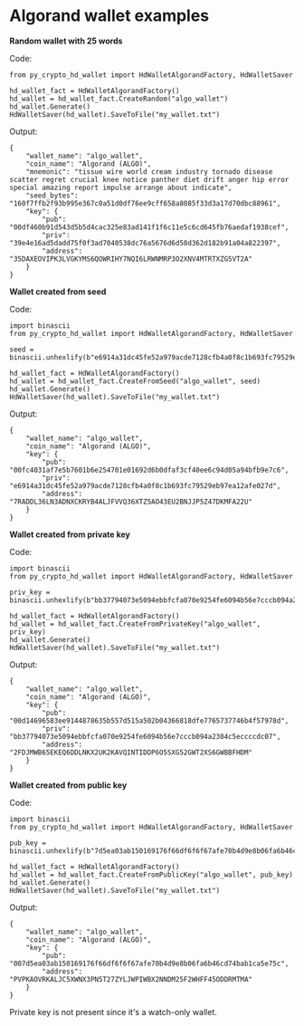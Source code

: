 # Algorand wallet examples

**Random wallet with 25 words**

Code:

    from py_crypto_hd_wallet import HdWalletAlgorandFactory, HdWalletSaver

    hd_wallet_fact = HdWalletAlgorandFactory()
    hd_wallet = hd_wallet_fact.CreateRandom("algo_wallet")
    hd_wallet.Generate()
    HdWalletSaver(hd_wallet).SaveToFile("my_wallet.txt")

Output:

    {
        "wallet_name": "algo_wallet",
        "coin_name": "Algorand (ALGO)",
        "mnemonic": "tissue wire world cream industry tornado disease scatter regret crucial knee notice panther diet drift anger hip error special amazing report impulse arrange about indicate",
        "seed_bytes": "160f7ffb2f93b995e367c0a51d0df76ee9cff658a8085f33d3a17d70dbc88961",
        "key": {
            "pub": "00df460b91d543d5b5d4cac325e83ad141f1f6c11e5c6cd645fb76aedaf1938cef",
            "priv": "39e4e16ad5dadd75f0f3ad7040538dc76a5676d6d58d362d182b91a04a822397",
            "address": "35DAXEOVIPK3LVGKYMS6QOWRIHY7NQI6LRWNMRP3O2XNV4MTRTXZG5VT2A"
        }
    }

**Wallet created from seed**

Code:

    import binascii
    from py_crypto_hd_wallet import HdWalletAlgorandFactory, HdWalletSaver

    seed = binascii.unhexlify(b"e6914a31dc45fe52a979acde7128cfb4a0f8c1b693fc79529eb97ea12afe027d")

    hd_wallet_fact = HdWalletAlgorandFactory()
    hd_wallet = hd_wallet_fact.CreateFromSeed("algo_wallet", seed)
    hd_wallet.Generate()
    HdWalletSaver(hd_wallet).SaveToFile("my_wallet.txt")

Output:

    {
        "wallet_name": "algo_wallet",
        "coin_name": "Algorand (ALGO)",
        "key": {
            "pub": "00fc4031af7e5b7601b6e254701e01692d6b0dfaf3cf40ee6c94d05a94bfb9e7c6",
            "priv": "e6914a31dc45fe52a979acde7128cfb4a0f8c1b693fc79529eb97ea12afe027d",
            "address": "7RADDL36LN3ADNXCKRYB4ALJFVVQ36XTZ5AO43EU2BNJJP5Z47DKMFA22U"
        }
    }

**Wallet created from private key**

Code:

    import binascii
    from py_crypto_hd_wallet import HdWalletAlgorandFactory, HdWalletSaver

    priv_key = binascii.unhexlify(b"bb37794073e5094ebbfcfa070e9254fe6094b56e7cccb094a2304c5eccccdc07")

    hd_wallet_fact = HdWalletAlgorandFactory()
    hd_wallet = hd_wallet_fact.CreateFromPrivateKey("algo_wallet", priv_key)
    hd_wallet.Generate()
    HdWalletSaver(hd_wallet).SaveToFile("my_wallet.txt")

Output:

    {
        "wallet_name": "algo_wallet",
        "coin_name": "Algorand (ALGO)",
        "key": {
            "pub": "00d14696583ee9144878635b557d515a502b04366818dfe7765737746b4f57978d",
            "priv": "bb37794073e5094ebbfcfa070e9254fe6094b56e7cccb094a2304c5eccccdc07",
            "address": "2FDJMWB65EKEQ6DDLNKX2UK2KAVQINTIDDP6O5SXG52GWT2XS6GWBBFHDM"
        }
    }

**Wallet created from public key**

Code:

    import binascii
    from py_crypto_hd_wallet import HdWalletAlgorandFactory, HdWalletSaver

    pub_key = binascii.unhexlify(b"7d5ea03ab150169176f66df6f6f67afe70b4d9e8b06fa6b46cd74bab1ca5e75c")

    hd_wallet_fact = HdWalletAlgorandFactory()
    hd_wallet = hd_wallet_fact.CreateFromPublicKey("algo_wallet", pub_key)
    hd_wallet.Generate()
    HdWalletSaver(hd_wallet).SaveToFile("my_wallet.txt")

Output:

    {
        "wallet_name": "algo_wallet",
        "coin_name": "Algorand (ALGO)",
        "key": {
            "pub": "007d5ea03ab150169176f66df6f6f67afe70b4d9e8b06fa6b46cd74bab1ca5e75c",
            "address": "PVPKAOVRKALJC5XWNX3PN5T27ZYLJWPIWBX2NNDM25F2WHFF45ODDRMTMA"
        }
    }

Private key is not present since it's a watch-only wallet.
